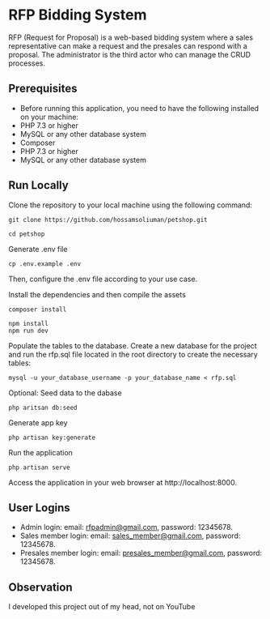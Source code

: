 # RFP Bidding System

RFP (Request for Proposal) is a web-based bidding system where a sales representative can make a request and the presales can respond with a proposal. The administrator is the third actor who can manage the CRUD processes.

## Prerequisites

* Before running this application, you need to have the following installed on your machine:
* PHP 7.3 or higher
* MySQL or any other database system
* Composer
* PHP 7.3 or higher
* MySQL or any other database system

## Run Locally

Clone the repository to your local machine using the following command:
```shell
git clone https://github.com/hossamsoliuman/petshop.git

cd petshop
```

Generate .env file
```shell
cp .env.example .env
```

Then, configure the .env file according to your use case.

Install the dependencies and then compile the assets
```shell
composer install

npm install
npm run dev
```

Populate the tables to the database.
Create a new database for the project and run the rfp.sql file located in the root directory to create the necessary tables:
```shell
mysql -u your_database_username -p your_database_name < rfp.sql

```

Optional: Seed data to the dabase
```shell
php aritsan db:seed
```

Generate app key
```shell
php artisan key:generate
```

Run the application
```shell
php artisan serve
```

Access the application in your web browser at http://localhost:8000.

## User Logins

- Admin login: email: rfpadmin@gmail.com, password: 12345678.
- Sales member login: email: sales_member@gmail.com, password: 12345678.
- Presales member login: email: presales_member@gmail.com, password: 12345678.

## Observation

I developed this project out of my head, not on YouTube
